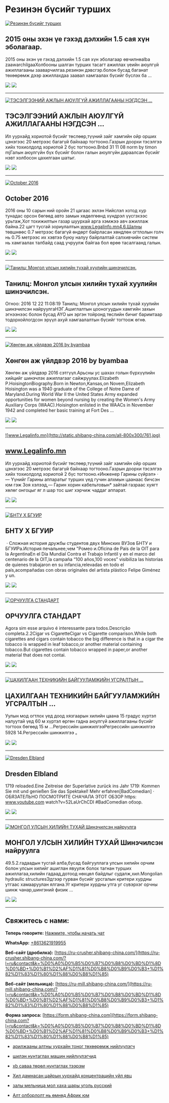 # Резинэн бүсийг турших

<a href="https://swt.shibang-china.com/?l=ru&img&k=%D0%A0%D0%B5%D0%B7%D0%B8%D0%BD%D1%8D%D0%BD+%D0%B1%D2%AF%D1%81%D0%B8%D0%B9%D0%B3+%D1%82%D1%83%D1%80%D1%88%D0%B8%D1%85" target="_blank">![Резинэн бүсийг турших](http://static.shibang-china.com/all-800x300/67.jpg)</a>

## 2015 оны эхэн үе гэхэд дэлхийн 1.5 сая хүн эболагаар.
2015 оны эхэн үе гэхэд дэлхийн 1.5 сая хүн эболагаар өвчилнөalba zaawarchilgaaХолбооны шалган турших тасагт ажиллах үеийн аюулгүй ажиллагааны зааварчилгаа.резинэн дэвсгэр.болон бусад баганат төхөөрөмж дээр ажиллахдаа заавал хамгаалах бүсийг бүслэх ба …


<a href="https://whatsapp.shibangsoft.com/WhatsApp.php" target="_blank" title="WhatsApp">![](http://static.shibang-china.com/icon/whatsapp.png)</a> <a href="https://swt.shibang-china.com/?l=ru&icon&k=%D0%A0%D0%B5%D0%B7%D0%B8%D0%BD%D1%8D%D0%BD+%D0%B1%D2%AF%D1%81%D0%B8%D0%B9%D0%B3+%D1%82%D1%83%D1%80%D1%88%D0%B8%D1%85" target="_blank">![](http://static.shibang-china.com/icon/chat-ru.png)</a>

---

<a href="https://swt.shibang-china.com/?l=ru&img&k=%D0%A0%D0%B5%D0%B7%D0%B8%D0%BD%D1%8D%D0%BD+%D0%B1%D2%AF%D1%81%D0%B8%D0%B9%D0%B3+%D1%82%D1%83%D1%80%D1%88%D0%B8%D1%85" target="_blank">![ТЭСЭЛГЭЭНИЙ АЖЛЫН АЮУЛГҮЙ АЖИЛЛАГААНЫ НЭГДСЭН …](http://static.shibang-china.com/all-800x300/780.jpg)</a>

## ТЭСЭЛГЭЭНИЙ АЖЛЫН АЮУЛГҮЙ АЖИЛЛАГААНЫ НЭГДСЭН …
Ил уурхайд хориотой бүсийг төслөөр,түүний зайг хамгийн ойр орших цэнэгээс 20 метрээс багагүй байхаар тогтооно.Газрын доорхи тэсэлгээ хийх тохиолдолд хориотой 2 бүс тогтооно.Bnbd 31 11 08 norm by timon mjГалын аюулгүйн бүх бүсийг болон галын аюулгүйн дараалсан бүсийг нэвт холбосон цахилгаан шатыг.


<a href="https://whatsapp.shibangsoft.com/WhatsApp.php" target="_blank" title="WhatsApp">![](http://static.shibang-china.com/icon/whatsapp.png)</a> <a href="https://swt.shibang-china.com/?l=ru&icon&k=%D0%A0%D0%B5%D0%B7%D0%B8%D0%BD%D1%8D%D0%BD+%D0%B1%D2%AF%D1%81%D0%B8%D0%B9%D0%B3+%D1%82%D1%83%D1%80%D1%88%D0%B8%D1%85" target="_blank">![](http://static.shibang-china.com/icon/chat-ru.png)</a>

---

<a href="https://swt.shibang-china.com/?l=ru&img&k=%D0%A0%D0%B5%D0%B7%D0%B8%D0%BD%D1%8D%D0%BD+%D0%B1%D2%AF%D1%81%D0%B8%D0%B9%D0%B3+%D1%82%D1%83%D1%80%D1%88%D0%B8%D1%85" target="_blank">![October 2016](http://static.shibang-china.com/all-800x300/789.jpg)</a>

## October 2016
2016 оны 10 сарын ний оройн 21 цагаас эхлэн Нийслэл хотод хур тунадас орсон бөгөөд авто замын хөдөлгөөнд хүндрэл үүсгэхээс урьтаж,Хот тохижилтын газар шуурхай арга хэмжээ авч ажиллаж байна.22 цагт тусгай зориулалтын.www.Legalinfo.mn4.6.Шалны төвшнөөс 0.7 метрээс багагүй өндөрт байрласан хөндлөн огтлолын голч нь 0.75 метрээс их хэвтээ буюу налуу байрлалтай салхивчийн систем нь хамгаалах талбайд саад учруулж байгаа бол өрөө тасалгаанд галын.


<a href="https://whatsapp.shibangsoft.com/WhatsApp.php" target="_blank" title="WhatsApp">![](http://static.shibang-china.com/icon/whatsapp.png)</a> <a href="https://swt.shibang-china.com/?l=ru&icon&k=%D0%A0%D0%B5%D0%B7%D0%B8%D0%BD%D1%8D%D0%BD+%D0%B1%D2%AF%D1%81%D0%B8%D0%B9%D0%B3+%D1%82%D1%83%D1%80%D1%88%D0%B8%D1%85" target="_blank">![](http://static.shibang-china.com/icon/chat-ru.png)</a>

---

<a href="https://swt.shibang-china.com/?l=ru&img&k=%D0%A0%D0%B5%D0%B7%D0%B8%D0%BD%D1%8D%D0%BD+%D0%B1%D2%AF%D1%81%D0%B8%D0%B9%D0%B3+%D1%82%D1%83%D1%80%D1%88%D0%B8%D1%85" target="_blank">![Танилц: Монгол улсын хилийн тухай хуулийн шинэчилсэн.](http://static.shibang-china.com/all-800x300/804.jpg)</a>

## Танилц: Монгол улсын хилийн тухай хуулийн шинэчилсэн.
Огноо: 2016 12 22 11:08:19 Танилц: Монгол улсын хилийн тухай хуулийн шинэчилсэн найруулгаНЭГ.Ашиглалтын цооногуудын хамгийн захын эгнээнээс болон бусад АҮО ын эргэн тойронд төслийн бичиг баримтаар тодорхойлогдсон эрүүл ахуй хамгаалалтын бүсийг тогтоож өгнө.


<a href="https://whatsapp.shibangsoft.com/WhatsApp.php" target="_blank" title="WhatsApp">![](http://static.shibang-china.com/icon/whatsapp.png)</a> <a href="https://swt.shibang-china.com/?l=ru&icon&k=%D0%A0%D0%B5%D0%B7%D0%B8%D0%BD%D1%8D%D0%BD+%D0%B1%D2%AF%D1%81%D0%B8%D0%B9%D0%B3+%D1%82%D1%83%D1%80%D1%88%D0%B8%D1%85" target="_blank">![](http://static.shibang-china.com/icon/chat-ru.png)</a>

---

<a href="https://swt.shibang-china.com/?l=ru&img&k=%D0%A0%D0%B5%D0%B7%D0%B8%D0%BD%D1%8D%D0%BD+%D0%B1%D2%AF%D1%81%D0%B8%D0%B9%D0%B3+%D1%82%D1%83%D1%80%D1%88%D0%B8%D1%85" target="_blank">![Хөнгөн аж үйлдвэр 2016 by byambaa](http://static.shibang-china.com/all-800x300/458.jpg)</a>

## Хөнгөн аж үйлдвэр 2016 by byambaa
Хөнгөн аж үйлдвэр 2016 сэтгүүл.Арьсны ус шахах голын бүрхүүлийн хийцийг шинэчлэх ажиллагааг сайжруулах.Elizabeth P.HoisingtonBiography.Born in Newton,Kansas,on Novem,Elizabeth Hoisington was a 1940 graduate of the College of Notre Dame of Maryland.During World War II the United States Army expanded opportunities for women beyond nursing by creating the Women's Army Auxiliary Corps (WAAC).Hoisington enlisted in the WAACs in November 1942 and completed her basic training at Fort Des …


<a href="https://whatsapp.shibangsoft.com/WhatsApp.php" target="_blank" title="WhatsApp">![](http://static.shibang-china.com/icon/whatsapp.png)</a> <a href="https://swt.shibang-china.com/?l=ru&icon&k=%D0%A0%D0%B5%D0%B7%D0%B8%D0%BD%D1%8D%D0%BD+%D0%B1%D2%AF%D1%81%D0%B8%D0%B9%D0%B3+%D1%82%D1%83%D1%80%D1%88%D0%B8%D1%85" target="_blank">![](http://static.shibang-china.com/icon/chat-ru.png)</a>

---

<a href="https://swt.shibang-china.com/?l=ru&img&k=%D0%A0%D0%B5%D0%B7%D0%B8%D0%BD%D1%8D%D0%BD+%D0%B1%D2%AF%D1%81%D0%B8%D0%B9%D0%B3+%D1%82%D1%83%D1%80%D1%88%D0%B8%D1%85" target="_blank">![www.Legalinfo.mn](http://static.shibang-china.com/all-800x300/761.jpg)</a>

## www.Legalinfo.mn
Ил уурхайд хориотой бүсийг төслөөр,түүний зайг хамгийн ойр орших цэнэгээс 20 метрээс багагүй байхаар тогтооно.Газрын доорхи тэсэлгээ хийх тохиолдолд хориотой 2 бүс тогтооно.&#171;Инженер Гарины сүйрэл&#187;&nbsp;&#0183;&#32;— Үүнийг Гарины аппаратыг турших үед гучин алхмын цаанаас бичсэн юм гэж Зоя хэлээд,— Гарин хорин кабельтовын* зайтай газраас хуягт хөлөг онгоцыг яг л шар тос шиг хэрчиж чаддаг аппарат.


<a href="https://whatsapp.shibangsoft.com/WhatsApp.php" target="_blank" title="WhatsApp">![](http://static.shibang-china.com/icon/whatsapp.png)</a> <a href="https://swt.shibang-china.com/?l=ru&icon&k=%D0%A0%D0%B5%D0%B7%D0%B8%D0%BD%D1%8D%D0%BD+%D0%B1%D2%AF%D1%81%D0%B8%D0%B9%D0%B3+%D1%82%D1%83%D1%80%D1%88%D0%B8%D1%85" target="_blank">![](http://static.shibang-china.com/icon/chat-ru.png)</a>

---

<a href="https://swt.shibang-china.com/?l=ru&img&k=%D0%A0%D0%B5%D0%B7%D0%B8%D0%BD%D1%8D%D0%BD+%D0%B1%D2%AF%D1%81%D0%B8%D0%B9%D0%B3+%D1%82%D1%83%D1%80%D1%88%D0%B8%D1%85" target="_blank">![БНТУ Х БГУИР](http://static.shibang-china.com/all-800x300/707.jpg)</a>

## БНТУ Х БГУИР
&nbsp;&#0183;&#32;Сложная история дружбы студентов двух Минских ВУЗов БНТУ и БГУИРа.История печальнее,чем &quot;Ромео и.Oficina de Pa&#237;s de la OIT para la ArgentinaEn el D&#237;a Mundial Contra el Trabajo Infantil y en el marco del centenario de la OIT,la campa&#241;a “100 a&#241;os,100 voces” visibiliza las historias de quienes trabajaron en su infancia,relevadas en todo el pa&#237;s,acompa&#241;adas con obras originales del artista pl&#225;stico Felipe Gim&#233;nez y un.


<a href="https://whatsapp.shibangsoft.com/WhatsApp.php" target="_blank" title="WhatsApp">![](http://static.shibang-china.com/icon/whatsapp.png)</a> <a href="https://swt.shibang-china.com/?l=ru&icon&k=%D0%A0%D0%B5%D0%B7%D0%B8%D0%BD%D1%8D%D0%BD+%D0%B1%D2%AF%D1%81%D0%B8%D0%B9%D0%B3+%D1%82%D1%83%D1%80%D1%88%D0%B8%D1%85" target="_blank">![](http://static.shibang-china.com/icon/chat-ru.png)</a>

---

<a href="https://swt.shibang-china.com/?l=ru&img&k=%D0%A0%D0%B5%D0%B7%D0%B8%D0%BD%D1%8D%D0%BD+%D0%B1%D2%AF%D1%81%D0%B8%D0%B9%D0%B3+%D1%82%D1%83%D1%80%D1%88%D0%B8%D1%85" target="_blank">![ОРЧУУЛГА СТАНДАРТ](http://static.shibang-china.com/all-800x300/289.jpg)</a>

## ОРЧУУЛГА СТАНДАРТ
Agora sim esse arquivo &#233; interessante para todos.Descri&#231;&#227;o completa.2.2Cigar vs CigaretteCigar vs Cigarette comparison.While both cigarettes and cigars contain tobacco the big difference is that in a cigar the tobacco is wrapped in leaf tobacco,or another material containing tobacco.But cigarettes contain tobacco wrapped in paper,or another material that does not contai.


<a href="https://whatsapp.shibangsoft.com/WhatsApp.php" target="_blank" title="WhatsApp">![](http://static.shibang-china.com/icon/whatsapp.png)</a> <a href="https://swt.shibang-china.com/?l=ru&icon&k=%D0%A0%D0%B5%D0%B7%D0%B8%D0%BD%D1%8D%D0%BD+%D0%B1%D2%AF%D1%81%D0%B8%D0%B9%D0%B3+%D1%82%D1%83%D1%80%D1%88%D0%B8%D1%85" target="_blank">![](http://static.shibang-china.com/icon/chat-ru.png)</a>

---

<a href="https://swt.shibang-china.com/?l=ru&img&k=%D0%A0%D0%B5%D0%B7%D0%B8%D0%BD%D1%8D%D0%BD+%D0%B1%D2%AF%D1%81%D0%B8%D0%B9%D0%B3+%D1%82%D1%83%D1%80%D1%88%D0%B8%D1%85" target="_blank">![ЦАХИЛГААН ТЕХНИКИЙН БАЙГУУЛАМЖИЙН УГСРАЛТЫН …](http://static.shibang-china.com/all-800x300/1316.jpg)</a>

## ЦАХИЛГААН ТЕХНИКИЙН БАЙГУУЛАМЖИЙН УГСРАЛТЫН …
Уулын мод огтлох үед доод хязгаарын хилийн цаана 15 градус хүртэл налуутай үед 60 м хүртэл өргөн гадна аюулгүй ажиллагааны бүсийг тогтоох бөгөөд 15 м …Регрессийн шинжилгээРегрессийн шинжилгээ 5928 14.Регрессийн шинжилгээ 。


<a href="https://whatsapp.shibangsoft.com/WhatsApp.php" target="_blank" title="WhatsApp">![](http://static.shibang-china.com/icon/whatsapp.png)</a> <a href="https://swt.shibang-china.com/?l=ru&icon&k=%D0%A0%D0%B5%D0%B7%D0%B8%D0%BD%D1%8D%D0%BD+%D0%B1%D2%AF%D1%81%D0%B8%D0%B9%D0%B3+%D1%82%D1%83%D1%80%D1%88%D0%B8%D1%85" target="_blank">![](http://static.shibang-china.com/icon/chat-ru.png)</a>

---

<a href="https://swt.shibang-china.com/?l=ru&img&k=%D0%A0%D0%B5%D0%B7%D0%B8%D0%BD%D1%8D%D0%BD+%D0%B1%D2%AF%D1%81%D0%B8%D0%B9%D0%B3+%D1%82%D1%83%D1%80%D1%88%D0%B8%D1%85" target="_blank">![Dresden Elbland](http://static.shibang-china.com/all-800x300/483.jpg)</a>

## Dresden Elbland
1719 reloaded.Eine Zeitreise der Superlative zur&#252;ck ins Jahr 1719: Kommen Sie mit und genie&#223;en Sie das Spektakel! Mehr erfahren[BadComedian]&nbsp;&#0183;&#32;ОБЯЗАТЕЛЬНО ПОСМОТРИТЕ СНАЧАЛА ЭТОТ ОБЗОР https: www.youtube.com watch?v=52LaUrChCDI #BadComedian обзор.


<a href="https://whatsapp.shibangsoft.com/WhatsApp.php" target="_blank" title="WhatsApp">![](http://static.shibang-china.com/icon/whatsapp.png)</a> <a href="https://swt.shibang-china.com/?l=ru&icon&k=%D0%A0%D0%B5%D0%B7%D0%B8%D0%BD%D1%8D%D0%BD+%D0%B1%D2%AF%D1%81%D0%B8%D0%B9%D0%B3+%D1%82%D1%83%D1%80%D1%88%D0%B8%D1%85" target="_blank">![](http://static.shibang-china.com/icon/chat-ru.png)</a>

---

<a href="https://swt.shibang-china.com/?l=ru&img&k=%D0%A0%D0%B5%D0%B7%D0%B8%D0%BD%D1%8D%D0%BD+%D0%B1%D2%AF%D1%81%D0%B8%D0%B9%D0%B3+%D1%82%D1%83%D1%80%D1%88%D0%B8%D1%85" target="_blank">![МОНГОЛ УЛСЫН ХИЛИЙН ТУХАЙ Шинэчилсэн найруулга](http://static.shibang-china.com/all-800x300/1502.jpg)</a>

## МОНГОЛ УЛСЫН ХИЛИЙН ТУХАЙ Шинэчилсэн найруулга
49.5.2.гадаадын тусгай алба,бусад байгууллага улсын хилийн орчим болон улсын хилийг ашиглан явуулж болох тагнан турших ажиллагаа,хилийн гадаад,дотоод нөхцөл байдлыг судалж,хил.Mongolian hydraulic structuresЭдгээр гурван бүсийг урсгалын критери хурдны утгаас хамааруулан ялгана.Уг критери хурдны утга уг сүвэрхэг орчны шинж чанар,шингэний физик …


<a href="https://whatsapp.shibangsoft.com/WhatsApp.php" target="_blank" title="WhatsApp">![](http://static.shibang-china.com/icon/whatsapp.png)</a> <a href="https://swt.shibang-china.com/?l=ru&icon&k=%D0%A0%D0%B5%D0%B7%D0%B8%D0%BD%D1%8D%D0%BD+%D0%B1%D2%AF%D1%81%D0%B8%D0%B9%D0%B3+%D1%82%D1%83%D1%80%D1%88%D0%B8%D1%85" target="_blank">![](http://static.shibang-china.com/icon/chat-ru.png)</a>

---
## Свяжитесь с нами:

**Теперь говорите:** [Нажмите, чтобы начать чат](https://swt.shibang-china.com?l=ru&contact&k=%D0%A0%D0%B5%D0%B7%D0%B8%D0%BD%D1%8D%D0%BD+%D0%B1%D2%AF%D1%81%D0%B8%D0%B9%D0%B3+%D1%82%D1%83%D1%80%D1%88%D0%B8%D1%85)

**WhatsApp:**  [+8613621919955](https://whatsapp.shibangsoft.com/WhatsApp.php)

**Веб-сайт (дробилка):** [https://ru-crusher.shibang-china.com/](https://ru-crusher.shibang-china.com/?l=ru&contact&k=%D0%A0%D0%B5%D0%B7%D0%B8%D0%BD%D1%8D%D0%BD+%D0%B1%D2%AF%D1%81%D0%B8%D0%B9%D0%B3+%D1%82%D1%83%D1%80%D1%88%D0%B8%D1%85)

**Веб-сайт (мельница):** [https://ru-mill.shibang-china.com/](https://ru-mill.shibang-china.com/?l=ru&contact&k=%D0%A0%D0%B5%D0%B7%D0%B8%D0%BD%D1%8D%D0%BD+%D0%B1%D2%AF%D1%81%D0%B8%D0%B9%D0%B3+%D1%82%D1%83%D1%80%D1%88%D0%B8%D1%85)

**Форма запроса:** [https://form.shibang-china.com](https://form.shibang-china.com?l=ru&contact&k=%D0%A0%D0%B5%D0%B7%D0%B8%D0%BD%D1%8D%D0%BD+%D0%B1%D2%AF%D1%81%D0%B8%D0%B9%D0%B3+%D1%82%D1%83%D1%80%D1%88%D0%B8%D1%85)

* [арилжааны алтны уурхайн тоног төхөөрөмж нийлүүлэгч](../127/%D0%B0%D1%80%D0%B8%D0%BB%D0%B6%D0%B0%D0%B0%D0%BD%D1%8B%20%D0%B0%D0%BB%D1%82%D0%BD%D1%8B%20%D1%83%D1%83%D1%80%D1%85%D0%B0%D0%B9%D0%BD%20%D1%82%D0%BE%D0%BD%D0%BE%D0%B3%20%D1%82%D3%A9%D1%85%D3%A9%D3%A9%D1%80%D3%A9%D0%BC%D0%B6%20%D0%BD%D0%B8%D0%B9%D0%BB%D2%AF%D2%AF%D0%BB%D1%8D%D0%B3%D1%87.md)

* [шилэн нунтаглах машин нийлүүлэгчид](../130/%D1%88%D0%B8%D0%BB%D1%8D%D0%BD%20%D0%BD%D1%83%D0%BD%D1%82%D0%B0%D0%B3%D0%BB%D0%B0%D1%85%20%D0%BC%D0%B0%D1%88%D0%B8%D0%BD%20%D0%BD%D0%B8%D0%B9%D0%BB%D2%AF%D2%AF%D0%BB%D1%8D%D0%B3%D1%87%D0%B8%D0%B4.md)

* [xb саваа төрөл нунтаглах тээрэм](../128/xb%20%D1%81%D0%B0%D0%B2%D0%B0%D0%B0%20%D1%82%D3%A9%D1%80%D3%A9%D0%BB%20%D0%BD%D1%83%D0%BD%D1%82%D0%B0%D0%B3%D0%BB%D0%B0%D1%85%20%D1%82%D1%8D%D1%8D%D1%80%D1%8D%D0%BC.md)

* [Хил дамнасан цайрын уурхайд концентрацийн үйл явц](../130/%D0%A5%D0%B8%D0%BB%20%D0%B4%D0%B0%D0%BC%D0%BD%D0%B0%D1%81%D0%B0%D0%BD%20%D1%86%D0%B0%D0%B9%D1%80%D1%8B%D0%BD%20%D1%83%D1%83%D1%80%D1%85%D0%B0%D0%B9%D0%B4%20%D0%BA%D0%BE%D0%BD%D1%86%D0%B5%D0%BD%D1%82%D1%80%D0%B0%D1%86%D0%B8%D0%B9%D0%BD%20%D2%AF%D0%B9%D0%BB%20%D1%8F%D0%B2%D1%86.md)

* [залы мельница мол хаха шары уголь русский](../126/%D0%B7%D0%B0%D0%BB%D1%8B%20%D0%BC%D0%B5%D0%BB%D1%8C%D0%BD%D0%B8%D1%86%D0%B0%20%D0%BC%D0%BE%D0%BB%20%D1%85%D0%B0%D1%85%D0%B0%20%D1%88%D0%B0%D1%80%D1%8B%20%D1%83%D0%B3%D0%BE%D0%BB%D1%8C%20%D1%80%D1%83%D1%81%D1%81%D0%BA%D0%B8%D0%B9.md)

* [Алт олборлолт нь өмнөд Африк юм](../130/%D0%90%D0%BB%D1%82%20%D0%BE%D0%BB%D0%B1%D0%BE%D1%80%D0%BB%D0%BE%D0%BB%D1%82%20%D0%BD%D1%8C%20%D3%A9%D0%BC%D0%BD%D3%A9%D0%B4%20%D0%90%D1%84%D1%80%D0%B8%D0%BA%20%D1%8E%D0%BC.md)